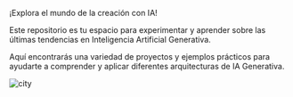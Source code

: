 ¡Explora el mundo de la creación con IA!

Este repositorio es tu espacio para experimentar y aprender sobre las últimas tendencias en Inteligencia Artificial Generativa. 

Aquí encontrarás una variedad de proyectos y ejemplos prácticos para ayudarte a comprender y aplicar diferentes arquitecturas de IA Generativa.


![city](https://github.com/user-attachments/assets/affab704-a1ee-4aa8-b3f8-406d14876319)
